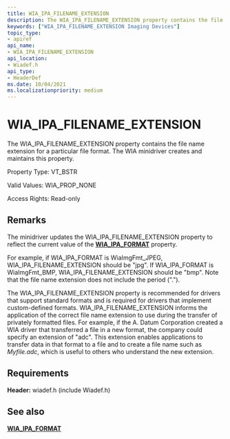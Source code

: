 ```yaml
---
title: WIA_IPA_FILENAME_EXTENSION
description: The WIA_IPA_FILENAME_EXTENSION property contains the file name extension for a particular file format. The WIA minidriver creates and maintains this property.
keywords: ["WIA_IPA_FILENAME_EXTENSION Imaging Devices"]
topic_type:
- apiref
api_name:
- WIA_IPA_FILENAME_EXTENSION
api_location:
- Wiadef.h
api_type:
- HeaderDef
ms.date: 10/04/2021
ms.localizationpriority: medium
---
```


# WIA_IPA_FILENAME_EXTENSION

The WIA_IPA_FILENAME_EXTENSION property contains the file name extension for a particular file format. The WIA minidriver creates and maintains this property.

Property Type: VT_BSTR

Valid Values: WIA_PROP_NONE

Access Rights: Read-only

## Remarks

The minidriver updates the WIA_IPA_FILENAME_EXTENSION property to reflect the current value of the [**WIA_IPA_FORMAT**](wia-ipa-format.md) property.

For example, if WIA_IPA_FORMAT is WiaImgFmt_JPEG, WIA_IPA_FILENAME_EXTENSION should be "jpg". If WIA_IPA_FORMAT is WiaImgFmt_BMP, WIA_IPA_FILENAME_EXTENSION should be "bmp". Note that the file name extension does not include the period (".").

The WIA_IPA_FILENAME_EXTENSION property is recommended for drivers that support standard formats and is required for drivers that implement custom-defined formats. WIA_IPA_FILENAME_EXTENSION informs the application of the correct file name extension to use during the transfer of privately formatted files. For example, if the A. Datum Corporation created a WIA driver that transferred a file in a new format, the company could specify an extension of "adc". This extension enables applications to transfer data in that format to a file and to create a file name such as *Myfile.adc*, which is useful to others who understand the new extension.

## Requirements

**Header:** wiadef.h (include Wiadef.h)

## See also

[**WIA_IPA_FORMAT**](wia-ipa-format.md)
